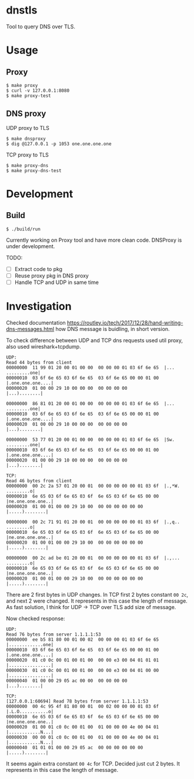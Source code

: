 dnstls
======

Tool to query DNS over TLS.

# Usage

## Proxy

```
$ make proxy
$ curl -v 127.0.0.1:8080
$ make proxy-test
```

## DNS proxy

UDP proxy to TLS

```
$ make dnsproxy
$ dig @127.0.0.1 -p 1053 one.one.one.one
```

TCP proxy to TLS

```
$ make proxy-dns
$ make proxy-dns-test
```

# Development

## Build

```
$ ./build/run
```

Currently working on Proxy tool and have more clean code. DNSProxy is under development.

TODO:

- [ ] Extract code to pkg
- [ ] Reuse proxy pkg in DNS proxy
- [ ] Handle TCP and UDP in same time

# Investigation

Checked documentation https://routley.io/tech/2017/12/28/hand-writing-dns-messages.html how DNS message is buidling, in short version.

To check difference between UDP and TCP dns requests used util proxy, also used wireshark+tcpdump.

```
UDP:
Read 44 bytes from client
00000000  11 99 01 20 00 01 00 00  00 00 00 01 03 6f 6e 65  |... .........one|
00000010  03 6f 6e 65 03 6f 6e 65  03 6f 6e 65 00 00 01 00  |.one.one.one....|
00000020  01 00 00 29 10 00 00 00  00 00 00 00              |...)........|

00000000  86 81 01 20 00 01 00 00  00 00 00 01 03 6f 6e 65  |... .........one|
00000010  03 6f 6e 65 03 6f 6e 65  03 6f 6e 65 00 00 01 00  |.one.one.one....|
00000020  01 00 00 29 10 00 00 00  00 00 00 00              |...)........|

00000000  53 77 01 20 00 01 00 00  00 00 00 01 03 6f 6e 65  |Sw. .........one|
00000010  03 6f 6e 65 03 6f 6e 65  03 6f 6e 65 00 00 01 00  |.one.one.one....|
00000020  01 00 00 29 10 00 00 00  00 00 00 00              |...)........|
```

```
TCP:
Read 46 bytes from client
00000000  00 2c 2a 57 01 20 00 01  00 00 00 00 00 01 03 6f  |.,*W. .........o|
00000010  6e 65 03 6f 6e 65 03 6f  6e 65 03 6f 6e 65 00 00  |ne.one.one.one..|
00000020  01 00 01 00 00 29 10 00  00 00 00 00 00 00        |.....)........|

00000000  00 2c 71 91 01 20 00 01  00 00 00 00 00 01 03 6f  |.,q.. .........o|
00000010  6e 65 03 6f 6e 65 03 6f  6e 65 03 6f 6e 65 00 00  |ne.one.one.one..|
00000020  01 00 01 00 00 29 10 00  00 00 00 00 00 00        |.....)........|

00000000  00 2c ad be 01 20 00 01  00 00 00 00 00 01 03 6f  |.,... .........o|
00000010  6e 65 03 6f 6e 65 03 6f  6e 65 03 6f 6e 65 00 00  |ne.one.one.one..|
00000020  01 00 01 00 00 29 10 00  00 00 00 00 00 00        |.....)........|
```

There are 2 first bytes in UDP changes. In TCP first 2 bytes constant `00 2c`, and next 2 were changed.
It represents in this case the length of message. As fast solution, I think for UDP -> TCP over TLS add size of message.

Now checked response:

```
UDP:
Read 76 bytes from server 1.1.1.1:53
00000000  ee b5 81 80 00 01 00 02  00 00 00 01 03 6f 6e 65  |.............one|
00000010  03 6f 6e 65 03 6f 6e 65  03 6f 6e 65 00 00 01 00  |.one.one.one....|
00000020  01 c0 0c 00 01 00 01 00  00 00 e3 00 04 01 01 01  |................|
00000030  01 c0 0c 00 01 00 01 00  00 00 e3 00 04 01 00 00  |................|
00000040  01 00 00 29 05 ac 00 00  00 00 00 00              |...)........|
```

```
TCP:
[127.0.0.1:60694] Read 78 bytes from server 1.1.1.1:53
00000000  00 4c 95 4f 81 80 00 01  00 02 00 00 00 01 03 6f  |.L.O...........o|
00000010  6e 65 03 6f 6e 65 03 6f  6e 65 03 6f 6e 65 00 00  |ne.one.one.one..|
00000020  01 00 01 c0 0c 00 01 00  01 00 00 00 4e 00 04 01  |............N...|
00000030  00 00 01 c0 0c 00 01 00  01 00 00 00 4e 00 04 01  |............N...|
00000040  01 01 01 00 00 29 05 ac  00 00 00 00 00 00        |.....)........|
```

It seems again extra constant `00 4c` for TCP. Decided just cut 2 bytes.
It represents in this case the length of message.
